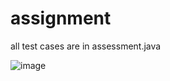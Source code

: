 # assignment

all test cases are in assessment.java

![image](https://user-images.githubusercontent.com/92842916/150652803-397f57cd-c231-4bfc-b2df-c535b3e9eeda.png)

